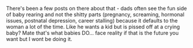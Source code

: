  There's been a few posts on there about that - dads often see the fun side of baby rearing and not the shitty parts (pregnancy, screaming, hormonal issues, postnatal depression, career stalling) because it defaults to the woman a lot of the time. Like he wants a kid but is pissed off at a crying baby? Mate that's what babies DO... face reality if that is the future you want but I wont be doing it. 